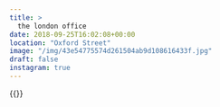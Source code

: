 ```yaml
---
title: >
  the london office
date: 2018-09-25T16:02:08+00:00
location: "Oxford Street"
image: "/img/43e54775574d261504ab9d108616433f.jpg"
draft: false
instagram: true
---
```


{{<photo src="/img/43e54775574d261504ab9d108616433f.jpg">}}
